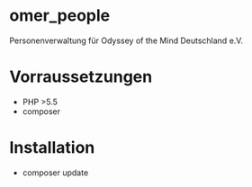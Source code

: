 # omer_people
Personenverwaltung für Odyssey of the Mind Deutschland e.V.

# Vorraussetzungen
- PHP >5.5
- composer

# Installation
- composer update
